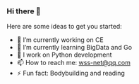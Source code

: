 ### Hi there 👋

Here are some ideas to get you started:

- 🔭 I’m currently working on CE
- 🌱 I’m currently learning BigData and Go
- 👯 I work on Python development
- 📫 How to reach me: wss-net@qq.com
- ⚡ Fun fact: Bodybuilding and reading
